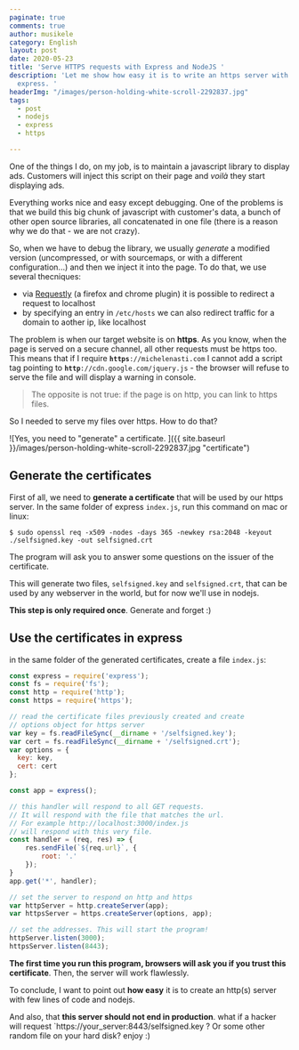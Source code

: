 ```yaml
---
paginate: true
comments: true
author: musikele
category: English
layout: post
date: 2020-05-23
title: 'Serve HTTPS requests with Express and NodeJS '
description: 'Let me show how easy it is to write an https server with nodejs and
  express. '
headerImg: "/images/person-holding-white-scroll-2292837.jpg"
tags:
  - post
  - nodejs
  - express
  - https

---
```

One of the things I do, on my job, is to maintain a javascript library to display ads. Customers will inject this script on their page and _voilà_ they start displaying ads.

Everything works nice and easy except debugging. One of the problems is that we build this big chunk of javascript with customer's data, a bunch of other open source libraries, all concatenated in one file (there is a reason why we do that - we are not crazy).

So, when we have to debug the library, we usually _generate_ a modified version (uncompressed, or with sourcemaps, or with a different configuration...) and then we inject it into the page. To do that, we use several thecniques:

* via [Requestly](https://www.requestly.in/ "Requestly.in") (a firefox and chrome plugin) it is possible to redirect a request to localhost
* by specifying an entry in `/etc/hosts` we can also redirect traffic for a domain to aother ip, like localhost

The problem is when our target website is on **https**. As you know, when the page is served on a secure channel, all other requests must be https too. This means that if I require **`https`**`://michelenasti.com` I cannot add a script tag pointing to **`http`**`://cdn.google.com/jquery.js` - the browser will refuse to serve the file and will display a warning in console.

> The opposite is not true: if the page is on http, you can link to https files.

So I needed to serve my files over https. How to do that?

![Yes, you need to "generate" a certificate. ]({{ site.baseurl }}/images/person-holding-white-scroll-2292837.jpg "certificate")

## Generate the certificates

First of all, we need to **generate a certificate** that will be used by our https server. In the same folder of express `index.js`, run this command on mac or linux:

```shell
$ sudo openssl req -x509 -nodes -days 365 -newkey rsa:2048 -keyout ./selfsigned.key -out selfsigned.crt
```

The program will ask you to answer some questions on the issuer of the certificate.

This will generate two files, `selfsigned.key` and `selfsigned.crt`, that can be used by any webserver in the world, but for now we'll use in nodejs.

**This step is only required once**. Generate and forget :) 

## Use the certificates in express

in the same folder of the generated certificates, create a file `index.js`:

```javascript
const express = require('express');
const fs = require('fs');
const http = require('http');
const https = require('https');

// read the certificate files previously created and create 
// options object for https server 
var key = fs.readFileSync(__dirname + '/selfsigned.key');
var cert = fs.readFileSync(__dirname + '/selfsigned.crt');
var options = {
  key: key,
  cert: cert
};

const app = express();

// this handler will respond to all GET requests. 
// It will respond with the file that matches the url. 
// For example http://localhost:3000/index.js 
// will respond with this very file. 
const handler = (req, res) => {
    res.sendFile(`${req.url}`, {
        root: '.'
    });
}
app.get('*', handler);

// set the server to respond on http and https 
var httpServer = http.createServer(app);
var httpsServer = https.createServer(options, app);

// set the addresses. This will start the program! 
httpServer.listen(3000);
httpsServer.listen(8443);
```

**The first time you run this program, browsers will ask you if you trust this certificate**. Then, the server will work flawlessly.

To conclude, I want to point out **how easy** it is to create an http(s) server with few lines of code and nodejs.

And also, that **this server should not end in production**. what if a hacker will request \`https://your_server:8443/selfsigned.key ? Or some other random file on your hard disk? enjoy :)